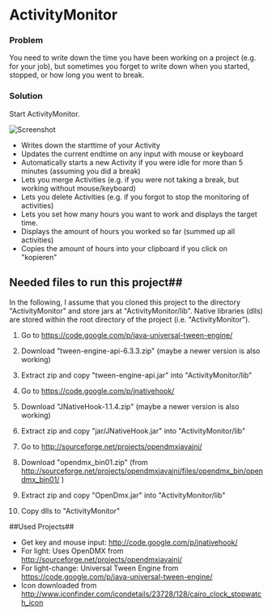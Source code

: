 # ActivityMonitor 
### Problem 
You need to write down the time you have been working on a project (e.g. for your job), but sometimes you forget to write down when you started, stopped, or how long you went to break.
### Solution 
Start ActivityMonitor.

![Screenshot](https://raw.github.com/ALoecken/ActivityMonitor/master/deploy/screenshot.png "Screenshot")
 * Writes down the starttime of your Activity
 * Updates the current endtime on any input with mouse or keyboard 
 * Automatically starts a new Activity if you were idle for more than 5 minutes (assuming you did a break)
 * Lets you merge Activities (e.g. if you were not taking a break, but working without mouse/keyboard)
 * Lets you delete Activities (e.g. if you forgot to stop the monitoring of activities)
 * Lets you set how many hours you want to work and displays the target time.
 * Displays the amount of hours you worked so far (summed up all activities)
 * Copies the amount of hours into your clipboard if you click on "kopieren"

## Needed files to run this project##
In the following, I assume that you cloned this project to the directory "ActivityMonitor" and store jars at "ActivityMonitor/lib". Native libraries (dlls) are stored within the root directory of the project (i.e. "ActivityMonitor"). 
 1. Go to https://code.google.com/p/java-universal-tween-engine/
  1. Download "tween-engine-api-6.3.3.zip" (maybe a newer version is also working)
  2. Extract zip and copy "tween-engine-api.jar" into "ActivityMonitor/lib"

 2. Go to https://code.google.com/p/jnativehook/
  1. Download "JNativeHook-1.1.4.zip" (maybe a newer version is also working)
  2. Extract zip and copy "jar/JNativeHook.jar" into "ActivityMonitor/lib"

 3. Go to http://sourceforge.net/projects/opendmxjavajni/
  1. Download "opendmx_bin01.zip" (from http://sourceforge.net/projects/opendmxjavajni/files/opendmx_bin/opendmx_bin01/ )
  2. Extract zip and copy "OpenDmx.jar" into "ActivityMonitor/lib"
  3. Copy dlls to "ActivityMonitor"
 
 
##Used Projects##
 * Get key and mouse input: http://code.google.com/p/jnativehook/
 * For light: Uses OpenDMX from http://sourceforge.net/projects/opendmxjavajni/
 * For light-change: Universal Tween Engine from https://code.google.com/p/java-universal-tween-engine/
 * Icon downloaded from http://www.iconfinder.com/icondetails/23728/128/cairo_clock_stopwatch_icon


